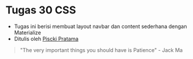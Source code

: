 # Tugas 30 CSS

- Tugas ini berisi membuat layout navbar dan content sederhana dengan Materialize
- Ditulis oleh [Piscki Pratama](http://www.linkedin.com/in/pisckipratama)

> "The very important things you should have is Patience" - Jack Ma
